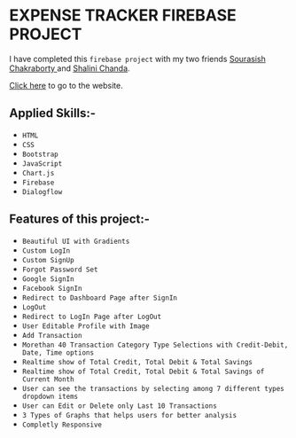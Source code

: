 # EXPENSE TRACKER FIREBASE PROJECT

I have completed this ```firebase project``` with my two friends <a href="https://github.com/sourasishchakraborty" target="_blank">Sourasish Chakraborty </a> and <a href="https://github.com/Shalini21c" target="_blank">Shalini Chanda</a>.

<a href="https://sourasishchakraborty.github.io/trackyourmoney/index.html">Click here</a> to go to the website.  

## Applied Skills:-
- ```HTML```
- ```CSS```
- ```Bootstrap```
- ```JavaScript```
- ```Chart.js```
- ```Firebase```
- ```Dialogflow```

## Features of this project:-
- ```Beautiful UI with Gradients```
- ```Custom LogIn```
- ```Custom SignUp```
- ```Forgot Password Set```
- ```Google SignIn```
- ```Facebook SignIn```
- ```Redirect to Dashboard Page after SignIn```
- ```LogOut```
- ```Redirect to LogIn Page after LogOut```
- ```User Editable Profile with Image```
- ```Add Transaction```
- ```Morethan 40 Transaction Category Type Selections with Credit-Debit, Date, Time options```
- ```Realtime show of Total Credit, Total Debit & Total Savings```
- ```Realtime show of Total Credit, Total Debit & Total Savings of Current Month```
- ```User can see the transactions by selecting among 7 different types dropdown items```
- ```User can Edit or Delete only Last 10 Transactions```
- ```3 Types of Graphs that helps users for better analysis```
- ```Completly Responsive```

